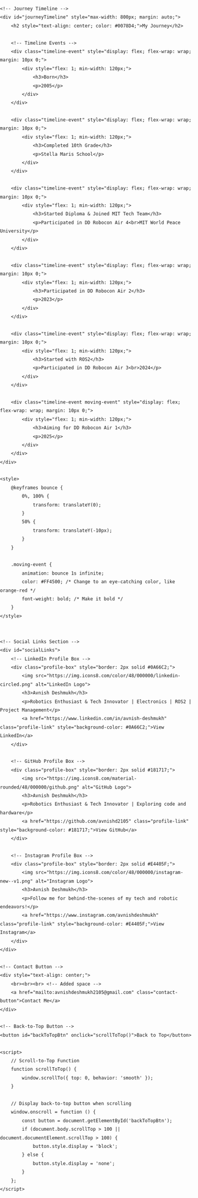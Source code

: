 <html lang="en">
<head>
    <meta charset="UTF-8">
    <meta name="viewport" content="width=device-width, initial-scale=1.0">
    <title>Avnish Deshmukh - Robotics Enthusiast</title>
    <link rel="icon" sizes="32x32" href="favicon-32x32.png" type="image/png">
    <link rel="icon" sizes="16x16" href="favicon-16x16.png" type="image/png">
    <style>
        /* General Styles */
        body {
            font-family: Arial, sans-serif;
            line-height: 1.6;
            margin: 0;
            padding: 0;
            box-sizing: border-box;
        }

        h1, h2, h3 {
            margin: 0;
        }

        p {
            margin: 10px 0;
        }

        /* Flex Layout for Profile Section */
        .profile-container {
            display: flex;
            flex-wrap: wrap;
            justify-content: center;
            align-items: center;
            margin: 20px;
        }

        .profile-container img {
            border-radius: 50%;
            width: 200px;
            height: 200px;
            margin: 10px;
            max-width: 100%;
            height: auto;
        }

        .profile-text {
            max-width: 600px;
            text-align: center;
            margin: 10px;
        }

        /* Journey Timeline */
        #journeyTimeline {
            position: relative;
            max-width: 100%;
            margin: 0 auto 40px;
            padding: 20px 20px 20px 30px;
            border-left: 4px solid #0078D4;
            background-color: #f9f9f9;
        }

        .timeline-event {
            margin: 20px 0;
            position: relative;
            padding-left: 60px;
        }

        .timeline-event::before {
            content: attr(data-year);
            font-weight: bold;
            color: #0078D4;
            position: absolute;
            left: -70px;
            top: 0;
            font-size: 0.9em;
        }

        .timeline-event::after {
            content: '';
            position: absolute;
            left: -7px;
            top: 0;
            width: 16px;
            height: 16px;
            background-color: #0078D4;
            border-radius: 50%;
        }

        .timeline-event > div {
            background: white;
            padding: 10px;
            border-radius: 8px;
            box-shadow: 0 2px 5px rgba(0, 0, 0, 0.2);
        }

        .timeline-event h3 {
            color: #0078D4;
        }

        /* Social Links Section */
        #socialLinks {
            display: flex;
            flex-wrap: wrap;
            justify-content: space-between;
            gap: 20px;
            margin-top: 20px;
        }

        .profile-box {
            border-radius: 12px;
            padding: 15px;
            flex: 1 1 300px;
            display: flex;
            flex-direction: column;
            align-items: center;
            background-color: #f0f8ff;
            transition: transform 0.3s;
            min-width: 250px;
        }

        .profile-box img {
            border-radius: 50%;
            margin-bottom: 10px;
            width: 48px;
            height: 48px;
        }

        .profile-link {
            text-decoration: none;
            color: white;
            padding: 5px 8px;
            border-radius: 8px;
            margin-top: 10px;
            display: inline-block;
        }

        /* Contact Button */
        .contact-button {
            display: inline-block;
            border-radius: 12px;
            background-color: #0078D4;
            color: white;
            text-decoration: none;
            padding: 10px 20px;
            transition: background-color 0.3s, transform 0.3s;
            margin: 60px 0 20px; /* Added margin for spacing */
        }

        .contact-button:hover {
            background-color: #005999;
            transform: scale(1.05);
        }

        /* Back-to-Top Button */
        #backToTopBtn {
            display: none;
            position: fixed;
            bottom: 40px;
            right: 40px;
            background-color: #333;
            color: white;
            border: none;
            padding: 10px 20px;
            border-radius: 5px;
            cursor: pointer;
            z-index: 1000;
        }

        /* Responsive Design */
        @media (max-width: 768px) {
            .profile-container {
                flex-direction: column;
            }

            .timeline-event {
                padding-left: 50px;
            }

            .timeline-event::before {
                left: -55px;
            }

            #socialLinks {
                flex-direction: column;
            }

            .profile-box {
                margin: 10px 0;
            }

            #backToTopBtn {
                padding: 8px 16px;
                font-size: 0.9em;
                bottom: 20px;
            }
        }

        @media (max-width: 480px) {
            .timeline-event {
                padding-left: 30px; /* Reduced padding for smaller screens */
            }

            .timeline-event::before {
                left: -30px; /* Adjust year label position */
                font-size: 0.8em; /* Smaller font size for mobile */
            }

            .timeline-event > div {
                padding: 10px; /* Adjust padding */
            }
        }
    </style>
</head>
<body>

<!-- Profile Section -->
<div class="profile-container" style="text-align: center; margin-top: 20px;">
    <img id="profilePicture" src="./profile_picture.jpeg" alt="Profile Picture" style="width: 200px; height: auto; transform: scale(0); transition: transform 0.5s ease-in-out;" />
    <div class="profile-text">
        <h2 style="color: #0078D4;">Hi! I am Avnish Deshmukh.</h2>
        <h2 style="color: #0078D4; margin: 5px 0;">Robotics Enthusiast & Tech Innovator</h2>
        <p>
            A 🤖 robotics enthusiast, tech team member at MTT ROBOCON, and a dedicated learner passionate about 🔧 electronics, 💻 coding, and 🛠️ mechanical design. 
            I love solving complex problems and pushing the boundaries of technology. Living with ⚡ epilepsy has taught me resilience and has been an integral 
            part of my journey, shaping who I am today. Welcome to my personal website, where I share my projects, experiences, and insights from the world of 
            robotics and beyond! 🚀
        </p>
    </div>
</div>

<script>
    // Wait for the image to load before scaling it
    window.onload = function() {
        const img = document.getElementById('profilePicture');
        img.style.transform = 'scale(1)'; // Zoom in the image
    };
</script>

<div class="logo-slider-container">
    <div class="logo-slider">
        <div class="logo-group">
            <!-- Images here -->
        </div>
            <img src="./logos/logo1.png" alt="Logo 1">
            <img src="./logos/logo2.png" alt="Logo 2">
            <img src="./logos/logo3.png" alt="Logo 3">
            <img src="./logos/logo4.png" alt="Logo 4">
            <img src="./logos/logo5.png" alt="Logo 5">
            <img src="./logos/logo6.png" alt="Logo 6">
            <img src="./logos/logo7.png" alt="Logo 7">
            <img src="./logos/logo8.png" alt="Logo 8">
            <img src="./logos/logo9.png" alt="Logo 9">
            <img src="./logos/logo10.png" alt="Logo 10">
            <img src="./logos/logo11.png" alt="Logo 11">
            <img src="./logos/logo12.png" alt="Logo 12">
            <img src="./logos/logo13.png" alt="Logo 13">
            <img src="./logos/logo14.png" alt="Logo 14">
            <img src="./logos/logo15.png" alt="Logo 15">
            <img src="./logos/logo16.png" alt="Logo 16">
            <img src="./logos/logo17.png" alt="Logo 17">
            <img src="./logos/logo18.png" alt="Logo 18">
            <img src="./logos/logo19.png" alt="Logo 19">
            <img src="./logos/logo20.png" alt="Logo 20">
            <img src="./logos/logo21.png" alt="Logo 21">
            <img src="./logos/logo22.png" alt="Logo 22">
            <img src="./logos/logo23.png" alt="Logo 23">
        <div class="logo-group">
            <img src="./logos/logo1.png" alt="Logo 1">
            <img src="./logos/logo2.png" alt="Logo 2">
            <img src="./logos/logo3.png" alt="Logo 3">
            <img src="./logos/logo4.png" alt="Logo 4">
            <img src="./logos/logo5.png" alt="Logo 5">
            <img src="./logos/logo6.png" alt="Logo 6">
            <img src="./logos/logo7.png" alt="Logo 7">
            <img src="./logos/logo8.png" alt="Logo 8">
            <img src="./logos/logo9.png" alt="Logo 9">
            <img src="./logos/logo10.png" alt="Logo 10">
            <img src="./logos/logo11.png" alt="Logo 11">
            <img src="./logos/logo12.png" alt="Logo 12">
            <img src="./logos/logo13.png" alt="Logo 13">
            <img src="./logos/logo14.png" alt="Logo 14">
            <img src="./logos/logo15.png" alt="Logo 15">
            <img src="./logos/logo16.png" alt="Logo 16">
            <img src="./logos/logo17.png" alt="Logo 17">
            <img src="./logos/logo18.png" alt="Logo 18">
            <img src="./logos/logo19.png" alt="Logo 19">
            <img src="./logos/logo20.png" alt="Logo 20">
            <img src="./logos/logo21.png" alt="Logo 21">
            <img src="./logos/logo22.png" alt="Logo 22">
            <img src="./logos/logo23.png" alt="Logo 23">
        </div>
    </div>
</div>

<style>
    /* Reset default Cayman theme alignment */
    .logo-slider-container {
        width: 100vw;
        overflow: hidden;
        background-color: #f0f0f0;
        margin: 0; /* Remove any extra margin */
        padding: 0; /* Remove any extra padding */
        position: absolute; /* Force alignment */
        left: 0; /* Start at the very left edge */
    }

    .logo-slider {
        display: flex;
        animation: scroll 30s linear infinite;
    }

    .logo-group {
        display: flex;
        gap: 20px;
    }

    .logo-slider img {
        width: 150px;
        height: 80px;
        border-radius: 15px;
    }

    @keyframes scroll {
        0% {
            transform: translateX(0);
        }
        100% {
            transform: translateX(-100%);
        }
    }
</style>

    <!-- Journey Timeline -->
    <div id="journeyTimeline" style="max-width: 800px; margin: auto;">
        <h2 style="text-align: center; color: #0078D4;">My Journey</h2>
    
        <!-- Timeline Events -->
        <div class="timeline-event" style="display: flex; flex-wrap: wrap; margin: 10px 0;">
            <div style="flex: 1; min-width: 120px;">
                <h3>Born</h3>
                <p>2005</p>
            </div>
        </div>
    
        <div class="timeline-event" style="display: flex; flex-wrap: wrap; margin: 10px 0;">
            <div style="flex: 1; min-width: 120px;">
                <h3>Completed 10th Grade</h3>
                <p>Stella Maris School</p>
            </div>
        </div>
    
        <div class="timeline-event" style="display: flex; flex-wrap: wrap; margin: 10px 0;">
            <div style="flex: 1; min-width: 120px;">
                <h3>Started Diploma & Joined MIT Tech Team</h3>
                <p>Participated in DD Robocon Air 4<br>MIT World Peace University</p>
            </div>
        </div>
    
        <div class="timeline-event" style="display: flex; flex-wrap: wrap; margin: 10px 0;">
            <div style="flex: 1; min-width: 120px;">
                <h3>Participated in DD Robocon Air 2</h3>
                <p>2023</p>
            </div>
        </div>
    
        <div class="timeline-event" style="display: flex; flex-wrap: wrap; margin: 10px 0;">
            <div style="flex: 1; min-width: 120px;">
                <h3>Started with ROS2</h3>
                <p>Participated in DD Robocon Air 3<br>2024</p>
            </div>
        </div>
    
        <div class="timeline-event moving-event" style="display: flex; flex-wrap: wrap; margin: 10px 0;">
            <div style="flex: 1; min-width: 120px;">
                <h3>Aiming for DD Robocon Air 1</h3>
                <p>2025</p>
            </div>
        </div>
    </div>
    
    <style>
        @keyframes bounce {
            0%, 100% {
                transform: translateY(0);
            }
            50% {
                transform: translateY(-10px);
            }
        }
    
        .moving-event {
            animation: bounce 1s infinite;
            color: #FF4500; /* Change to an eye-catching color, like orange-red */
            font-weight: bold; /* Make it bold */
        }
    </style>


    <!-- Social Links Section -->
    <div id="socialLinks">
        <!-- LinkedIn Profile Box -->
        <div class="profile-box" style="border: 2px solid #0A66C2;">
            <img src="https://img.icons8.com/color/48/000000/linkedin-circled.png" alt="LinkedIn Logo">
            <h3>Avnish Deshmukh</h3>
            <p>Robotics Enthusiast & Tech Innovator | Electronics | ROS2 | Project Management</p>
            <a href="https://www.linkedin.com/in/avnish-deshmukh" class="profile-link" style="background-color: #0A66C2;">View LinkedIn</a>
        </div>

        <!-- GitHub Profile Box -->
        <div class="profile-box" style="border: 2px solid #181717;">
            <img src="https://img.icons8.com/material-rounded/48/000000/github.png" alt="GitHub Logo">
            <h3>Avnish Deshmukh</h3>
            <p>Robotics Enthusiast & Tech Innovator | Exploring code and hardware</p>
            <a href="https://github.com/avnishd2105" class="profile-link" style="background-color: #181717;">View GitHub</a>
        </div>

        <!-- Instagram Profile Box -->
        <div class="profile-box" style="border: 2px solid #E4405F;">
            <img src="https://img.icons8.com/color/48/000000/instagram-new--v1.png" alt="Instagram Logo">
            <h3>Avnish Deshmukh</h3>
            <p>Follow me for behind-the-scenes of my tech and robotic endeavors!</p>
            <a href="https://www.instagram.com/avnishdeshmukh" class="profile-link" style="background-color: #E4405F;">View Instagram</a>
        </div>
    </div>

    <!-- Contact Button -->
    <div style="text-align: center;">
        <br><br><br> <!-- Added space -->
        <a href="mailto:avnishdeshmukh2105@gmail.com" class="contact-button">Contact Me</a>
    </div>

    <!-- Back-to-Top Button -->
    <button id="backToTopBtn" onclick="scrollToTop()">Back to Top</button>

    <script>
        // Scroll-to-Top Function
        function scrollToTop() {
            window.scrollTo({ top: 0, behavior: 'smooth' });
        }

        // Display back-to-top button when scrolling
        window.onscroll = function () {
            const button = document.getElementById('backToTopBtn');
            if (document.body.scrollTop > 100 || document.documentElement.scrollTop > 100) {
                button.style.display = 'block';
            } else {
                button.style.display = 'none';
            }
        };
    </script>

</body>
</html>
